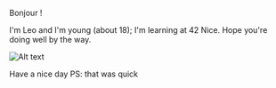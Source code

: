 Bonjour !

I'm Leo and I'm young (about 18);
I'm learning at 42 Nice.
Hope you're doing well by the way.

![Alt text](https://forthebadge.com/images/badges/works-on-my-machine.svg)

Have a nice day
PS: that was quick
